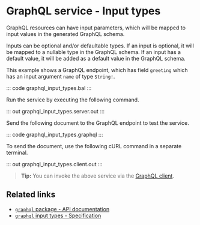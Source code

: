 # GraphQL service - Input types

GraphQL resources can have input parameters, which will be mapped to input values in the generated GraphQL schema.

Inputs can be optional and/or defaultable types. If an input is optional, it will be mapped to a nullable type in the GraphQL schema. If an input has a default value, it will be added as a default value in the GraphQL schema.

This example shows a GraphQL endpoint, which has field `greeting` which has an input argument `name` of type `String!`.

::: code graphql_input_types.bal :::

Run the service by executing the following command.

::: out graphql_input_types.server.out :::

Send the following document to the GraphQL endpoint to test the service.

::: code graphql_input_types.graphql :::

To send the document, use the following cURL command in a separate terminal.

::: out graphql_input_types.client.out :::

>**Tip:** You can invoke the above service via the [GraphQL client](/learn/by-example/graphql-client/).

## Related links
- [`graphql` package - API documentation](https://lib.ballerina.io/ballerina/graphql/latest)
- [`graphql` input types - Specification](/spec/graphql/#45-input-types)
